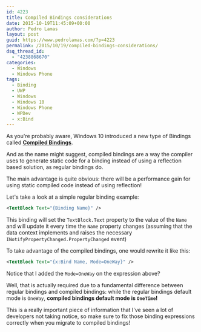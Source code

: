 ```yaml
---
id: 4223
title: Compiled Bindings considerations
date: 2015-10-19T11:45:09+00:00
author: Pedro Lamas
layout: post
guid: https://www.pedrolamas.com/?p=4223
permalink: /2015/10/19/compiled-bindings-considerations/
dsq_thread_id:
  - "4238868670"
categories:
  - Windows
  - Windows Phone
tags:
  - Binding
  - UWP
  - Windows
  - Windows 10
  - Windows Phone
  - WPDev
  - x:Bind
---
```


As you're probably aware, Windows 10 introduced a new type of Bindings called [**Compiled Bindings**](https://msdn.microsoft.com/en-us/library/windows/apps/mt204783.aspx).

And as the name might suggest, compiled bindings are a way the compiler uses to generate static code for a binding instead of using a reflection based solution, as regular bindings do.

The main advantage is quite obvious: there will be a performance gain for using static compiled code instead of using reflection!

Let's take a look at a simple regular binding example:

```xml
<TextBlock Text="{Binding Name}" />
```

This binding will set the `TextBlock.Text` property to the value of the `Name` and will update it every time the `Name` property changes (assuming that the data context implements and raises the necessary `INotifyPropertyChanged.PropertyChanged` event)

To take advantage of the compiled bindings, one would rewrite it like this:

```xml
<TextBlock Text="{x:Bind Name, Mode=OneWay}" />
```

Notice that I added the `Mode=OneWay` on the expression above?

Well, that is actually required due to a fundamental difference between regular bindings and compiled bindings: while the regular bindings default mode is `OneWay`, **compiled bindings default mode is `OneTime`!**

This is a really important piece of information that I've seen a lot of developers not taking notice, so make sure to fix those binding expressions correctly when you migrate to compiled bindings!
